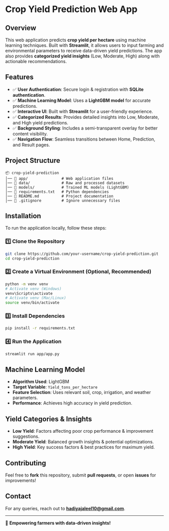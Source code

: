 #  Crop Yield Prediction Web App

##  Overview

This web application predicts **crop yield per hectare** using machine learning techniques. Built with **Streamlit**, it allows users to input farming and environmental parameters to receive data-driven yield predictions. The app also provides **categorized yield insights** (Low, Moderate, High) along with actionable recommendations.

## Features

- ✅ **User Authentication**: Secure login & registration with **SQLite authentication**.
- ✅ **Machine Learning Model**: Uses a **LightGBM model** for accurate predictions.
- ✅ **Interactive UI**: Built with **Streamlit** for a user-friendly experience.
- ✅ **Categorized Results**: Provides detailed insights into Low, Moderate, and High yield predictions.
- ✅ **Background Styling**: Includes a semi-transparent overlay for better content visibility.
- ✅ **Navigation Flow**: Seamless transitions between Home, Prediction, and Result pages.

##  Project Structure

```
📦 crop-yield-prediction
│── 📂 app/               # Web application files
│── 📂 data/              # Raw and processed datasets
│── 📂 models/            # Trained ML models (LightGBM)
│── 📄 requirements.txt   # Python dependencies
│── 📄 README.md          # Project documentation
│── 📄 .gitignore         # Ignore unnecessary files
```

## Installation

To run the application locally, follow these steps:

### 1️⃣ **Clone the Repository**

```sh
git clone https://github.com/your-username/crop-yield-prediction.git
cd crop-yield-prediction
```

### 2️⃣ **Create a Virtual Environment (Optional, Recommended)**

```sh
python -m venv venv
# Activate venv (Windows)
venv\Scripts\activate
# Activate venv (Mac/Linux)
source venv/bin/activate
```

### 3️⃣ **Install Dependencies**

```sh
pip install -r requirements.txt
```

### 4️⃣ **Run the Application**

```sh
streamlit run app/app.py
```

## Machine Learning Model

- **Algorithm Used**: LightGBM
- **Target Variable**: `Yield_tons_per_hectare`
- **Feature Selection**: Uses relevant soil, crop, irrigation, and weather parameters.
- **Performance**: Achieves high accuracy in yield prediction.

## Yield Categories & Insights

- **Low Yield**: Factors affecting poor crop performance & improvement suggestions.
- **Moderate Yield**: Balanced growth insights & potential optimizations.
- **High Yield**: Key success factors & best practices for maximum yield.

## Contributing

Feel free to **fork** this repository, submit **pull requests**, or open **issues** for improvements!

## Contact

For any queries, reach out to **[hadiyajaleel10@gmail.com](mailto\:your-email@example.com)**.

---

🚜 **Empowering farmers with data-driven insights!** 
